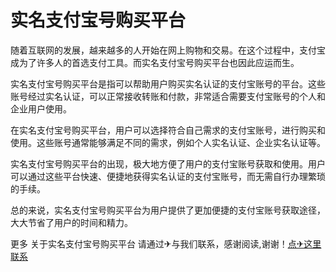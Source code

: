 # 实名支付宝号购买平台

随着互联网的发展，越来越多的人开始在网上购物和交易。在这个过程中，支付宝成为了许多人的首选支付工具。而实名支付宝号购买平台也因此应运而生。

实名支付宝号购买平台是指可以帮助用户购买实名认证的支付宝账号的平台。这些账号经过实名认证，可以正常接收转账和付款，非常适合需要支付宝账号的个人和企业用户使用。

在实名支付宝号购买平台，用户可以选择符合自己需求的支付宝账号，进行购买和使用。这些账号通常能够满足不同的需求，例如个人实名认证、企业实名认证等。

实名支付宝号购买平台的出现，极大地方便了用户的支付宝账号获取和使用。用户可以通过这些平台快速、便捷地获得实名认证的支付宝账号，而无需自行办理繁琐的手续。

总的来说，实名支付宝号购买平台为用户提供了更加便捷的支付宝账号获取途径，大大节省了用户的时间和精力。

更多 关于实名支付宝号购买平台 请通过✈与我们联系，感谢阅读,谢谢！[点✈这里联系](https://ads.k02.cc)